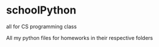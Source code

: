 # schoolPython
all for CS programming class

All my python files for homeworks in their respective folders

